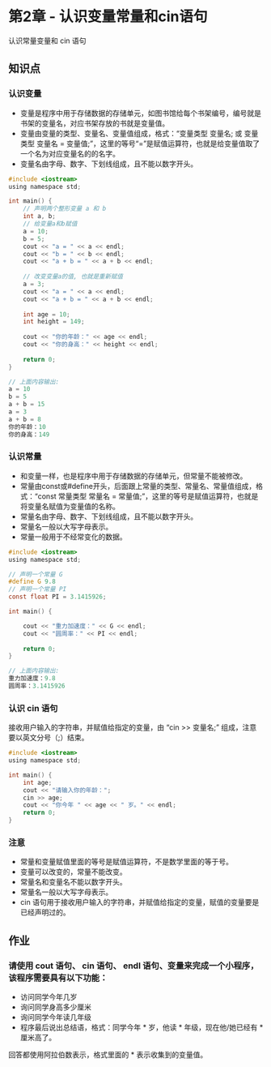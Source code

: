 # 第2章 - 认识变量常量和cin语句

认识常量变量和 cin 语句

## 知识点


### 认识变量

- 变量是程序中用于存储数据的存储单元，如图书馆给每个书架编号，编号就是书架的变量名，对应书架存放的书就是变量值。
- 变量由变量的类型、变量名、变量值组成，格式：“变量类型 变量名; 或 变量类型 变量名 = 变量值;”，这里的等号“=”是赋值运算符，也就是给变量值取了一个名为对应变量名的的名字。
- 变量名由字母、数字、下划线组成，且不能以数字开头。

```c
#include <iostream>
using namespace std;

int main() {
    // 声明两个整形变量 a 和 b
    int a, b;
    // 给变量a和b赋值
    a = 10;
    b = 5;
    cout << "a = " << a << endl;
    cout << "b = " << b << endl;
    cout << "a + b = " << a + b << endl;
    
    // 改变变量a的值, 也就是重新赋值
    a = 3;
    cout << "a = " << a << endl;
    cout << "a + b = " << a + b << endl;
    
    int age = 10;
    int height = 149;
    
    cout << "你的年龄：" << age << endl;
    cout << "你的身高：" << height << endl;    
    
    return 0;
}

// 上面内容输出:
a = 10
b = 5
a + b = 15
a = 3
a + b = 8
你的年龄：10
你的身高：149
```

### 认识常量

- 和变量一样，也是程序中用于存储数据的存储单元，但常量不能被修改。
- 常量由const或#define开头，后面跟上常量的类型、常量名、常量值组成，格式：“const 常量类型 常量名 = 常量值;”，这里的等号是赋值运算符，也就是将变量名赋值为变量值的名称。
- 常量名由字母、数字、下划线组成，且不能以数字开头。
- 常量名一般以大写字母表示。
- 常量一般用于不经常变化的数据。

```c
#include <iostream>
using namespace std;

// 声明一个常量 G
#define G 9.8
// 声明一个常量 PI
const float PI = 3.1415926;

int main() {

    cout << "重力加速度：" << G << endl;
    cout << "圆周率：" << PI << endl;
        
    return 0;
}

// 上面内容输出:
重力加速度：9.8
圆周率：3.1415926

```

### 认识 cin 语句

接收用户输入的字符串，并赋值给指定的变量，由 “cin >> 变量名;” 组成，注意要以英文分号（;）结束。

```c
#include <iostream>
using namespace std;

int main() {
    int age;
    cout << "请输入你的年龄：";
    cin >> age;
    cout << "你今年 " << age << " 岁。" << endl;
    return 0;
}
```

### 注意

- 常量和变量赋值里面的等号是赋值运算符，不是数学里面的等于号。
- 变量可以改变的，常量不能改变。
- 常量名和变量名不能以数字开头。
- 常量名一般以大写字母表示。
- cin 语句用于接收用户输入的字符串，并赋值给指定的变量，赋值的变量要是已经声明过的。




## 作业

### 请使用 cout 语句、 cin 语句、 endl 语句、变量来完成一个小程序，该程序需要具有以下功能：
- 访问同学今年几岁
- 询问同学身高多少厘米
- 询问同学今年读几年级
- 程序最后说出总结语，格式：同学今年 * 岁，他读 * 年级，现在他/她已经有 * 厘米高了。


回答都使用阿拉伯数表示，格式里面的 * 表示收集到的变量值。
